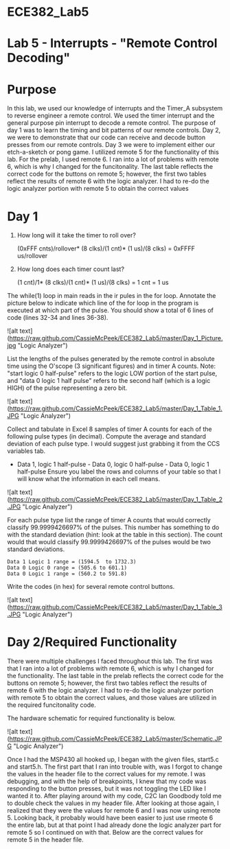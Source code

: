 ECE382_Lab5
===========

# Lab 5 - Interrupts - "Remote Control Decoding"

# Purpose
  In this lab, we used our knowledge of interrupts and the Timer_A subsystem to reverse engineer a remote control. We used the timer interrupt and the general purpose pin interrupt to decode a remote control. The purpose of 
  day 1 was to learn the timing and bit patterns of our remote controls. Day 2, we were to demonstrate that our code can receive and decode button presses from our remote controls. Day 3 we were to implement either our etch-a-sketch or pong game. I utilized remote 5 for the functionality of this lab. For the prelab, I used remote 6. I ran into a lot of problems with remote 6, which is why I changed for the funcitonality.  The last table reflects the correct code for the buttons on remote 5; however, the first two tables reflect the results of remote 6 with the logic analyzer. I had to re-do the logic analyzer portion with remote 5 to obtain the correct values
  
  
# Day 1
1. 	How long will it take the timer to roll over? 
	
	(0xFFF cnts)/rollover*  (8 clks)/(1 cnt)*  (1 us)/(8 clks)   = 0xFFFF us/rollover

2. 	How long does each timer count last?

	(1 cnt)/1*  (8 clks)/(1 cnt)*  (1 us)/(8 clks) = 1 cnt = 1 us

The while(1) loop in main reads in the ir pules in the for loop. 
Annotate the picture below to indicate which line of the for loop in the program is executed at which part of the pulse. You should show a total of 6 lines of code (lines 32-34 and lines 36-38).

![alt text] (https://raw.github.com/CassieMcPeek/ECE382_Lab5/master/Day_1_Picture.jpg "Logic Analyzer")

List the lengths of the pulses generated by the remote control in absolute time using the O'scope (3 significant figures) and in timer A counts. Note: "start logic 0 half-pulse" refers to the logic LOW portion of the start pulse, and "data 0 logic 1 half pulse" refers to the second half (which is a logic HIGH) of the pulse representing a zero bit.

![alt text] (https://raw.github.com/CassieMcPeek/ECE382_Lab5/master/Day_1_Table_1.JPG "Logic Analyzer")


Collect and tabulate in Excel 8 samples of timer A counts for each of the following pulse types (in decimal). Compute the average and standard deviation of each pulse type. I would suggest just grabbing it from the CCS variables tab.
- Data 1, logic 1 half-pulse - Data 0, logic 0 half-pulse - Data 0, logic 1 half-pulse
Ensure you label the rows and columns of your table so that I will know what the information in each cell means.

![alt text] (https://raw.github.com/CassieMcPeek/ECE382_Lab5/master/Day_1_Table_2.JPG "Logic Analyzer")

 For each pulse type list the range of timer A counts that would correctly classify 99.9999426697% of the pulses. This number has something to do with the standard deviation (hint: look at the table in this section).
The count would that would classify 99.9999426697% of the pulses would be two standard deviations.

	Data 1 Logic 1 range = (1594.5  to 1732.3)
	Data 0 Logic 0 range = (505.6 to 601.1)
	Data 0 Logic 1 range = (560.2 to 591.8)
	
Write the codes (in hex) for several remote control buttons.

![alt text] (https://raw.github.com/CassieMcPeek/ECE382_Lab5/master/Day_1_Table_3.JPG "Logic Analyzer")

# Day 2/Required Functionality

There were multiple challenges I faced throughout this lab. The first was that I ran into a lot of problems with remote 6, which is why I changed for the functionality.  The last table in the prelab reflects the correct code for the buttons on remote 5; however, the first two tables reflect the results of remote 6 with the logic analyzer. I had to re-do the logic analyzer portion with remote 5 to obtain the correct values, and those values are utilized in the required funcitonality code. 

The hardware schematic for required functionality is below.

![alt text] (https://raw.github.com/CassieMcPeek/ECE382_Lab5/master/Schematic.JPG "Logic Analyzer")

Once I had the MSP430 all hooked up, I began with the given files, start5.c and start5.h. The first part that I ran into trouble with, was I forgot to change the values in the header file to the correct values for my remote. I was debugging, and with the help of breakpoints, I knew that my code was responding to the button presses, but it was not toggling the LED like I wanted it to. After playing around with my code, C2C Ian Goodbody told me to double check the values in my header file. After looking at those again, I realized that they were the values for remote 6 and I was now using remote 5. Looking back, it probably would have been easier to just use rmeote 6 the entire lab, but at that point I had already done the logic analyzer part for remote 5 so I continued on with that. Below are the correct values for remote 5 in the header file. 


